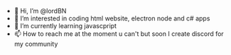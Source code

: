 - 👋 Hi, I’m @lordBN
- 👀 I’m interested in coding html website, electron node and c# apps
- 🌱 I’m currently learning javascpript
- 📫 How to reach me at the moment u can't but soon I create discord for my community

<!---
lordBN/lordBN is a ✨ special ✨ repository because its `README.md` (this file) appears on your GitHub profile.
You can click the Preview link to take a look at your changes.
--->
